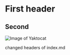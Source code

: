 # First header

## Second


![Image of Yaktocat](https://octodex.github.com/images/yaktocat.png)



changed headers of index.md 


